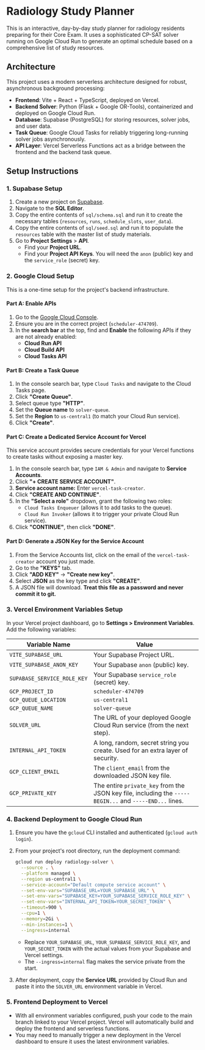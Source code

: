 # Radiology Study Planner

This is an interactive, day-by-day study planner for radiology residents preparing for their Core Exam. It uses a sophisticated CP-SAT solver running on Google Cloud Run to generate an optimal schedule based on a comprehensive list of study resources.

## Architecture

This project uses a modern serverless architecture designed for robust, asynchronous background processing:

-   **Frontend**: Vite + React + TypeScript, deployed on Vercel.
-   **Backend Solver**: Python (Flask + Google OR-Tools), containerized and deployed on Google Cloud Run.
-   **Database**: Supabase (PostgreSQL) for storing resources, solver jobs, and user data.
-   **Task Queue**: Google Cloud Tasks for reliably triggering long-running solver jobs asynchronously.
-   **API Layer**: Vercel Serverless Functions act as a bridge between the frontend and the backend task queue.

## Setup Instructions

### 1. Supabase Setup

1.  Create a new project on [Supabase](https://supabase.com/).
2.  Navigate to the **SQL Editor**.
3.  Copy the entire contents of `sql/schema.sql` and run it to create the necessary tables (`resources`, `runs`, `schedule_slots`, `user_data`).
4.  Copy the entire contents of `sql/seed.sql` and run it to populate the `resources` table with the master list of study materials.
5.  Go to **Project Settings** > **API**.
    -   Find your **Project URL**.
    -   Find your **Project API Keys**. You will need the `anon` (public) key and the `service_role` (secret) key.

### 2. Google Cloud Setup

This is a one-time setup for the project's backend infrastructure.

#### Part A: Enable APIs

1.  Go to the [Google Cloud Console](https://console.cloud.google.com/).
2.  Ensure you are in the correct project (`scheduler-474709`).
3.  In the **search bar** at the top, find and **Enable** the following APIs if they are not already enabled:
    -   **Cloud Run API**
    -   **Cloud Build API**
    -   **Cloud Tasks API**

#### Part B: Create a Task Queue

1.  In the console search bar, type `Cloud Tasks` and navigate to the Cloud Tasks page.
2.  Click **"Create Queue"**.
3.  Select queue type **"HTTP"**.
4.  Set the **Queue name** to `solver-queue`.
5.  Set the **Region** to `us-central1` (to match your Cloud Run service).
6.  Click **"Create"**.

#### Part C: Create a Dedicated Service Account for Vercel

This service account provides secure credentials for your Vercel functions to create tasks without exposing a master key.

1.  In the console search bar, type `IAM & Admin` and navigate to **Service Accounts**.
2.  Click **"+ CREATE SERVICE ACCOUNT"**.
3.  **Service account name:** Enter `vercel-task-creator`.
4.  Click **"CREATE AND CONTINUE"**.
5.  In the **"Select a role"** dropdown, grant the following two roles:
    -   `Cloud Tasks Enqueuer` (allows it to add tasks to the queue).
    -   `Cloud Run Invoker` (allows it to trigger your private Cloud Run service).
6.  Click **"CONTINUE"**, then click **"DONE"**.

#### Part D: Generate a JSON Key for the Service Account

1.  From the Service Accounts list, click on the email of the `vercel-task-creator` account you just made.
2.  Go to the **"KEYS"** tab.
3.  Click **"ADD KEY"** -> **"Create new key"**.
4.  Select **JSON** as the key type and click **"CREATE"**.
5.  A JSON file will download. **Treat this file as a password and never commit it to git.**

### 3. Vercel Environment Variables Setup

In your Vercel project dashboard, go to **Settings > Environment Variables**. Add the following variables:

| Variable Name                 | Value                                                                                                 |
| ----------------------------- | ----------------------------------------------------------------------------------------------------- |
| `VITE_SUPABASE_URL`           | Your Supabase Project URL.                                                                            |
| `VITE_SUPABASE_ANON_KEY`      | Your Supabase `anon` (public) key.                                                                    |
| `SUPABASE_SERVICE_ROLE_KEY`   | Your Supabase `service_role` (secret) key.                                                            |
| `GCP_PROJECT_ID`              | `scheduler-474709`                                                                                    |
| `GCP_QUEUE_LOCATION`          | `us-central1`                                                                                         |
| `GCP_QUEUE_NAME`              | `solver-queue`                                                                                        |
| `SOLVER_URL`                  | The URL of your deployed Google Cloud Run service (from the next step).                               |
| `INTERNAL_API_TOKEN`          | A long, random, secret string you create. Used for an extra layer of security.                        |
| `GCP_CLIENT_EMAIL`            | The `client_email` from the downloaded JSON key file.                                                 |
| `GCP_PRIVATE_KEY`             | The entire `private_key` from the JSON key file, including the `-----BEGIN...` and `-----END...` lines. |

### 4. Backend Deployment to Google Cloud Run

1.  Ensure you have the `gcloud` CLI installed and authenticated (`gcloud auth login`).
2.  From your project's root directory, run the deployment command:

    ```bash
    gcloud run deploy radiology-solver \
      --source . \
      --platform managed \
      --region us-central1 \
      --service-account="Default compute service account" \
      --set-env-vars="SUPABASE_URL=YOUR_SUPABASE_URL" \
      --set-env-vars="SUPABASE_KEY=YOUR_SUPABASE_SERVICE_ROLE_KEY" \
      --set-env-vars="INTERNAL_API_TOKEN=YOUR_SECRET_TOKEN" \
      --timeout=900 \
      --cpu=1 \
      --memory=2Gi \
      --min-instances=1 \
      --ingress=internal
    ```
    -   Replace `YOUR_SUPABASE_URL`, `YOUR_SUPABASE_SERVICE_ROLE_KEY`, and `YOUR_SECRET_TOKEN` with the actual values from your Supabase and Vercel settings.
    -   The `--ingress=internal` flag makes the service private from the start.

3.  After deployment, copy the **Service URL** provided by Cloud Run and paste it into the `SOLVER_URL` environment variable in Vercel.

### 5. Frontend Deployment to Vercel

-   With all environment variables configured, push your code to the main branch linked to your Vercel project. Vercel will automatically build and deploy the frontend and serverless functions.
-   You may need to manually trigger a new deployment in the Vercel dashboard to ensure it uses the latest environment variables.
